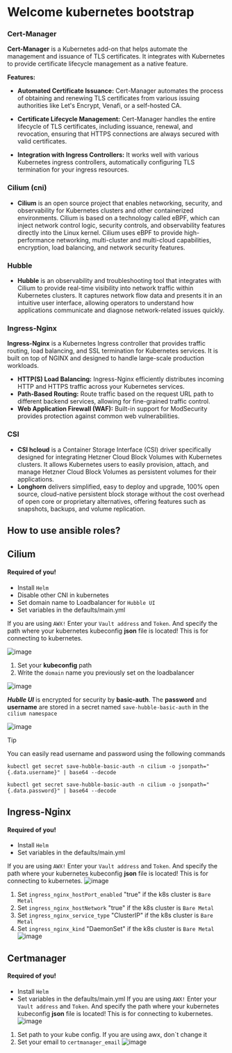 # Welcome kubernetes bootstrap
### Cert-Manager
__Cert-Manager__ is a Kubernetes add-on that helps automate the management and issuance of TLS certificates. It integrates with Kubernetes to provide certificate lifecycle management as a native feature.

__Features:__
- **Automated Certificate Issuance:** Cert-Manager automates the process of obtaining and renewing TLS certificates from various issuing authorities like Let's Encrypt, Venafi, or a self-hosted CA.

- **Certificate Lifecycle Management:** Cert-Manager handles the entire lifecycle of TLS certificates, including issuance, renewal, and revocation, ensuring that HTTPS connections are always secured with valid certificates.

- **Integration with Ingress Controllers:** It works well with various Kubernetes ingress controllers, automatically configuring TLS termination for your ingress resources.

### Cilium (cni)
- __Cilium__ is an open source project that enables networking, security, and observability for Kubernetes clusters and other containerized environments. Cilium is based on a technology called eBPF, which can inject network control logic, security controls, and observability features directly into the Linux kernel. Cilium uses eBPF to provide high-performance networking, multi-cluster and multi-cloud capabilities, encryption, load balancing, and network security features.
### Hubble
- __Hubble__ is an observability and troubleshooting tool that integrates with Cilium to provide real-time visibility into network traffic within Kubernetes clusters. It captures network flow data and presents it in an intuitive user interface, allowing operators to understand how applications communicate and diagnose network-related issues quickly.

### Ingress-Nginx
 **Ingress-Nginx** is a Kubernetes Ingress controller that provides traffic routing, load balancing, and SSL termination for Kubernetes services. It is built on top of NGINX and designed to handle large-scale production workloads.
 - **HTTP(S) Load Balancing:** Ingress-Nginx efficiently distributes incoming HTTP and HTTPS traffic across your Kubernetes services.
 - **Path-Based Routing:**  Route traffic based on the request URL path to different backend services, allowing for fine-grained traffic control.
 - **Web Application Firewall (WAF):** Built-in support for ModSecurity provides protection against common web vulnerabilities.

### CSI

- **CSI hcloud** is a Container Storage Interface (CSI) driver specifically designed for integrating Hetzner Cloud Block Volumes with Kubernetes clusters. It allows Kubernetes users to easily provision, attach, and manage Hetzner Cloud Block Volumes as persistent volumes for their applications.
- **Longhorn** delivers simplified, easy to deploy and upgrade, 100% open source, cloud-native persistent block storage without the cost overhead of open core or proprietary alternatives, offering features such as snapshots, backups, and volume replication. 

## How to use ansible roles?

## Cilium 
#### Required of you!
 - Install `Helm`
 - Disable other CNI in kubernetes
 - Set domain name to Loadbalancer for `Hubble UI`
 - Set variables in the defaults/main.yml

If you are using `AWX!` Enter your `Vault address` and `Token`. And specify the path where your kubernetes kubeconfig __json__ file is located! This is for connecting to kubernetes.

![image](https://github.com/bexruzdiv/k8s-bootstrap/assets/107495220/70007c01-95e6-4e35-9499-f5d382171401)

 1. Set your **kubeconfig** path
 2. Write the `domain` name you previously set on the loadbalancer
 
![image](https://github.com/bexruzdiv/k8s-bootstrap/assets/107495220/0c90b546-cb5a-49e5-ba93-f3f1fb085f59)

***Hublle UI*** is encrypted for security by **basic-auth**. The **password** and **username** are stored in a secret named `save-hubble-basic-auth` in the `cilium namespace`

![image](https://github.com/bexruzdiv/k8s-bootstrap/assets/107495220/0445851a-6b85-42db-a046-fac9e9b90b3a)
> [!TIP]
> You can easily read username and password using the following commands
```
kubectl get secret save-hubble-basic-auth -n cilium -o jsonpath="{.data.username}" | base64 --decode
```
```
kubectl get secret save-hubble-basic-auth -n cilium -o jsonpath="{.data.password}" | base64 --decode
```

## Ingress-Nginx 
#### Required of you!
 - Install `Helm`
 - Set variables in the defaults/main.yml

If you are using `AWX!` Enter your `Vault address` and `Token`. And specify the path where your kubernetes kubeconfig __json__ file is located! This is for connecting to kubernetes.
![image](https://github.com/bexruzdiv/k8s-bootstrap/assets/107495220/07bfb55a-f132-4e5e-8d3d-8154af8174c1)

1. Set `ingress_nginx_hostPort_enabled` "true" if the k8s cluster is `Bare Metal`
2. Set `ingress_nginx_hostNetwork` "true" if the k8s cluster is `Bare Metal`
3. Set `ingress_nginx_service_type` "ClusterIP" if the k8s cluster is `Bare Metal` 
4. Set `ingress_nginx_kind` "DaemonSet" if the k8s cluster is `Bare Metal` 
![image](https://github.com/bexruzdiv/k8s-bootstrap/assets/107495220/90a8bff1-9452-4259-8661-5b9e783d0c72)

## Certmanager
#### Required of you!
 - Install `Helm`
 - Set variables in the defaults/main.yml
If you are using `AWX!` Enter your `Vault address` and `Token`. And specify the path where your kubernetes kubeconfig __json__ file is located! This is for connecting to kubernetes.
![image](https://github.com/bexruzdiv/k8s-bootstrap/assets/107495220/d79863d7-6def-41ee-9506-17852a247aa3)

1. Set path to your kube config. If you are using awx, don`t change it
2. Set your email to `certmanager_email`
![image](https://github.com/bexruzdiv/k8s-bootstrap/assets/107495220/6c31472e-49da-451f-a39a-376e55797d0e)

